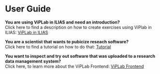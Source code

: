 # User Guide

**You are using ViPLab in ILIAS and need an introduction?** <br>
Click here to find a description on how to create exercises using ViPlab in ILIAS:
[ViPLab in ILIAS](ilias.md)

**You are a scientist that wants to pubicize reseach software?** <br>
Click here to find a tutorial on how to do that:
[Tutorial](tutorial.md)

**You want to inspect and try out software that was uploaded to a research data management system?** <br>
Click here, to learn more about the ViPLab Frontend: 
[ViPLab Frontend](frontend.md)